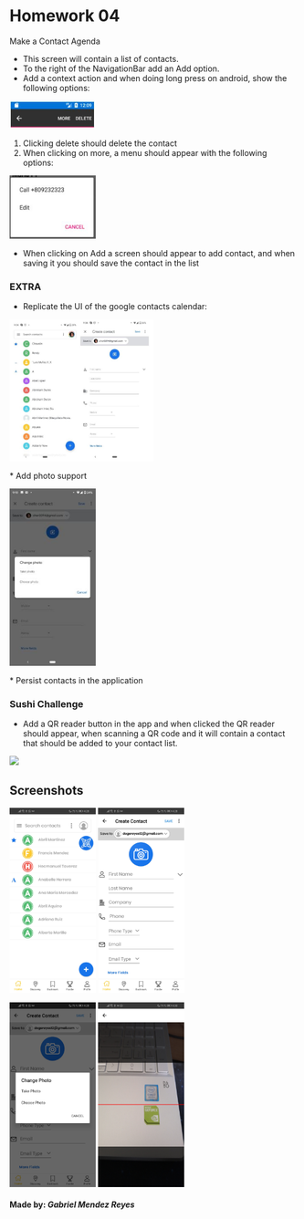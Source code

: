 # Homework 04
Make a Contact Agenda

* This screen will contain a list of contacts.
* To the right of the NavigationBar add an Add option.
* Add a context action and when doing long press on android, show the following options:
<p aling="center">
<img src="/ScreenShots/Design01.JPG" width="30%" />
 </p>
 
 1) Clicking delete should delete the contact
 2) When clicking on more, a menu should appear with the following options:
<p aling="center">
<img src="/ScreenShots/Design02.JPG" width="30%" />
 </p>
 
* When clicking on Add a screen should appear to add contact, and when saving it you should save the contact in the list

### EXTRA
* Replicate the UI of the google contacts calendar:
<p aling="center">
<img src="/ScreenShots/Design03.JPG" width="50%" />
 </p>
 * Add photo support
 <p aling="center">
<img src="/ScreenShots/Design04.JPG" width="30%" />
 </p>
 * Persist contacts in the application
 
 ### Sushi Challenge
 * Add a QR reader button in the app and when clicked the QR reader should appear, when scanning a QR code and it will contain a contact that should be added to your contact list.
  <p aling="center">
<img src="https://cdn2.iconfinder.com/data/icons/picons-basic-3/57/basic3-088_qr_code_scan_mobile-512.png" width="30%" />
 </p>
 
## Screenshots
<p aling="center">
<img src="/ScreenShots/Screen01.JPG" width="30%" /> <img src="/ScreenShots/Screen02.JPG" width="30%" /> 
</p>
<p aling="center">
<img src="/ScreenShots/Screen03.JPG" width="30%" /> <img src="/ScreenShots/Screen04.JPG" width="30%" /> 
 </p>
 
 #### Made by: *Gabriel Mendez Reyes*
